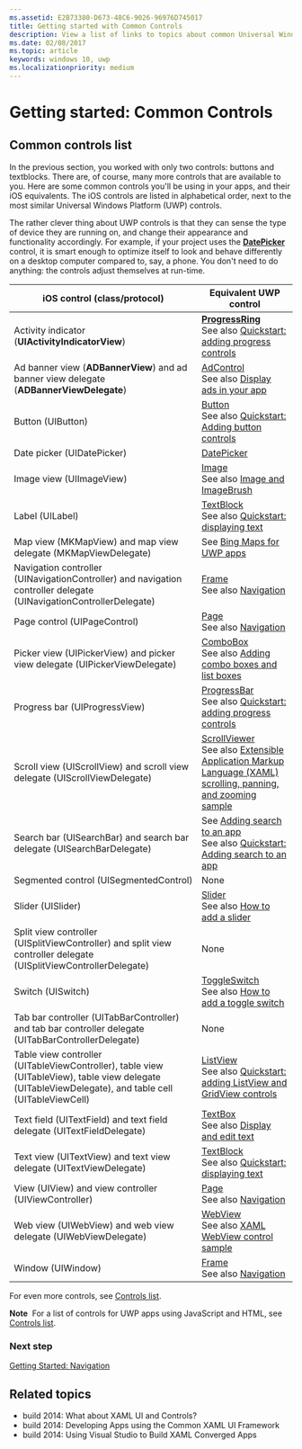 ```yaml
---
ms.assetid: E2B73380-D673-48C6-9026-96976D745017
title: Getting started with Common Controls
description: View a list of links to topics about common Universal Windows Platform (UWP) controls and their equivalent iOS controls.
ms.date: 02/08/2017
ms.topic: article
keywords: windows 10, uwp
ms.localizationpriority: medium
---
```

# Getting started: Common Controls


## Common controls list

In the previous section, you worked with only two controls: buttons and textblocks. There are, of course, many more controls that are available to you. Here are some common controls you'll be using in your apps, and their iOS equivalents. The iOS controls are listed in alphabetical order, next to the most similar Universal Windows Platform (UWP) controls.

The rather clever thing about UWP controls is that they can sense the type of device they are running on, and change their appearance and functionality accordingly. For example, if your project uses the [**DatePicker**](/previous-versions/windows/apps/br211681(v=win.10)) control, it is smart enough to optimize itself to look and behave differently on a desktop computer compared to, say, a phone. You don't need to do anything: the controls adjust themselves at run-time.

| iOS control (class/protocol) | Equivalent UWP control |
|------------------------------|--------------------------------------|
| Activity indicator (**UIActivityIndicatorView**) | [**ProgressRing**](/uwp/api/Windows.UI.Xaml.Controls.ProgressRing) <br/> See also [Quickstart: adding progress controls](/previous-versions/windows/apps/hh780651(v=win.10)) |
| Ad banner view (**ADBannerView**) and ad banner view delegate (**ADBannerViewDelegate**) | [AdControl](/uwp/api/microsoft.advertising.winrt.ui.adcontrol) <br/> See also [Display ads in your app](../monetize/display-ads-in-your-app.md) |
| Button (UIButton) | [Button](/uwp/api/Windows.UI.Xaml.Controls.Button) <br/> See also [Quickstart: Adding button controls](/previous-versions/windows/apps/jj153346(v=win.10)) |
| Date picker (UIDatePicker) | [DatePicker](/previous-versions/windows/apps/br211681(v=win.10)) |
| Image view (UIImageView) | [Image](/uwp/api/Windows.UI.Xaml.Controls.Image) <br/> See also [Image and ImageBrush](/windows/apps/design/controls/images-imagebrushes) |
| Label (UILabel) | [TextBlock](/uwp/api/Windows.UI.Xaml.Controls.TextBlock) <br/> See also [Quickstart: displaying text](/previous-versions/windows/apps/hh700392(v=win.10)) |
| Map view (MKMapView) and map view delegate (MKMapViewDelegate) | See [Bing Maps for UWP apps](/previous-versions/windows/apps/dn642089(v=win.10)) |
| Navigation controller (UINavigationController) and navigation controller delegate (UINavigationControllerDelegate) | [Frame](/uwp/api/Windows.UI.Xaml.Controls.Frame) <br/> See also [Navigation](/windows/apps/design/basics/navigation-basics) |
| Page control (UIPageControl) | [Page](/uwp/api/Windows.UI.Xaml.Controls.Page) <br/> See also [Navigation](/windows/apps/design/basics/navigation-basics) |
| Picker view (UIPickerView) and picker view delegate (UIPickerViewDelegate) | [ComboBox](/uwp/api/Windows.UI.Xaml.Controls.ComboBox) <br/> See also [Adding combo boxes and list boxes](/previous-versions/windows/apps/hh780616(v=win.10)) |
| Progress bar (UIProgressView) | [ProgressBar](/uwp/api/Windows.UI.Xaml.Controls.ProgressBar) <br/> See also [Quickstart: adding progress controls](/previous-versions/windows/apps/hh780651(v=win.10)) |
| Scroll view (UIScrollView) and scroll view delegate (UIScrollViewDelegate) | [ScrollViewer](/uwp/api/Windows.UI.Xaml.Controls.ScrollViewer) <br/>  See also [Extensible Application Markup Language (XAML) scrolling, panning, and zooming sample](https://github.com/microsoftarchive/msdn-code-gallery-microsoft/tree/411c271e537727d737a53fa2cbe99eaecac00cc0/Official%20Windows%20Platform%20Sample/Windows%208%20app%20samples/%5BC%23%5D-Windows%208%20app%20samples/C%23/Windows%208%20app%20samples/XAML%20scrolling%2C%20panning%2C%20and%20zooming%20sample%20(Windows%208)) |
| Search bar (UISearchBar) and search bar delegate (UISearchBarDelegate) | See [Adding search to an app](/previous-versions/windows/apps/jj130767(v=win.10)) <br/>  See also [Quickstart: Adding search to an app](/previous-versions/windows/apps/hh868180(v=win.10)) |
| Segmented control (UISegmentedControl) | None |
| Slider (UISlider) | [Slider](/uwp/api/Windows.UI.Xaml.Controls.Slider) <br/>  See also [How to add a slider](/previous-versions/windows/apps/hh868197(v=win.10)) |
| Split view controller (UISplitViewController) and split view controller delegate (UISplitViewControllerDelegate) | None |
| Switch (UISwitch) | [ToggleSwitch](/uwp/api/Windows.UI.Xaml.Controls.ToggleSwitch) <br/>  See also [How to add a toggle switch](/previous-versions/windows/apps/hh868198(v=win.10)) |
| Tab bar controller (UITabBarController) and tab bar controller delegate (UITabBarControllerDelegate) | None |
| Table view controller (UITableViewController), table view (UITableView), table view delegate (UITableViewDelegate), and table cell (UITableViewCell) | [ListView](/uwp/api/Windows.UI.Xaml.Controls.ListView) <br/>  See also [Quickstart: adding ListView and GridView controls](/previous-versions/windows/apps/hh780650(v=win.10)) |
| Text field (UITextField) and text field delegate (UITextFieldDelegate) | [TextBox](/uwp/api/Windows.UI.Xaml.Controls.TextBox) <br/>  See also [Display and edit text](/windows/apps/design/controls/text-controls) |
| Text view (UITextView) and text view delegate (UITextViewDelegate) | [TextBlock](/uwp/api/Windows.UI.Xaml.Controls.TextBlock) <br/>  See also [Quickstart: displaying text](/previous-versions/windows/apps/hh700392(v=win.10)) |
| View (UIView) and view controller (UIViewController) | [Page](/uwp/api/Windows.UI.Xaml.Controls.Page) <br/>  See also [Navigation](/windows/apps/design/basics/navigation-basics) |
| Web view (UIWebView) and web view delegate (UIWebViewDelegate) | [WebView](/uwp/api/Windows.UI.Xaml.Controls.WebView) <br/>  See also [XAML WebView control sample](https://github.com/microsoftarchive/msdn-code-gallery-microsoft/tree/411c271e537727d737a53fa2cbe99eaecac00cc0/Official%20Windows%20Platform%20Sample/Windows%208%20app%20samples/%5BC%23%5D-Windows%208%20app%20samples/C%23/Windows%208%20app%20samples/XAML%20WebView%20control%20sample%20(Windows%208)) |
| Window (UIWindow) | [Frame](/uwp/api/Windows.UI.Xaml.Controls.Frame) <br/>  See also [Navigation](/windows/apps/design/basics/navigation-basics) |

For even more controls, see [Controls list](/windows/apps/design/controls/index).

**Note**  For a list of controls for UWP apps using JavaScript and HTML, see [Controls list](/previous-versions/windows/apps/hh465453(v=win.10)).

### Next step

[Getting Started: Navigation](getting-started-navigation.md)

## Related topics

* build 2014: What about XAML UI and Controls?
* build 2014: Developing Apps using the Common XAML UI Framework
* build 2014: Using Visual Studio to Build XAML Converged Apps